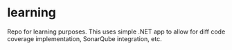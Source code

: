 # learning
Repo for learning purposes. This uses simple .NET app to allow for diff code coverage implementation, SonarQube integration, etc.
